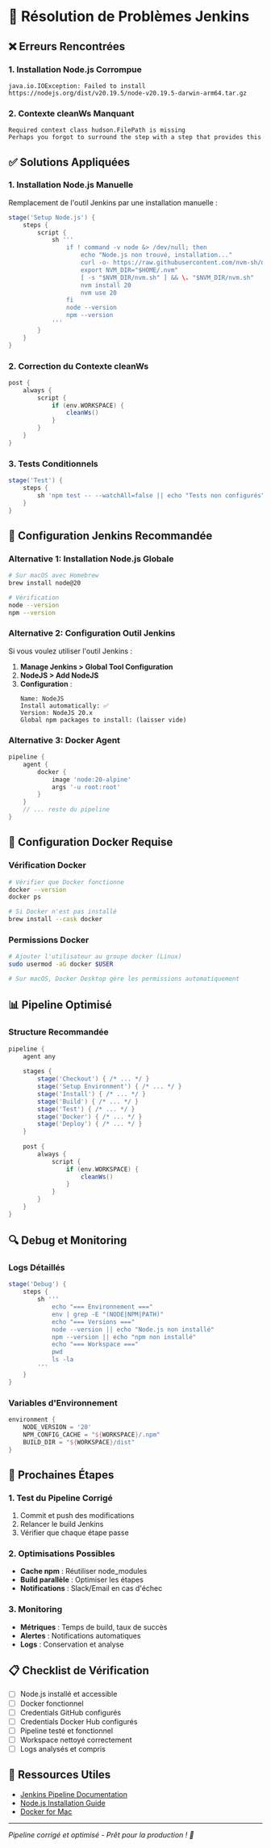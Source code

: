# 🚨 Résolution de Problèmes Jenkins

## ❌ Erreurs Rencontrées

### 1. Installation Node.js Corrompue
```
java.io.IOException: Failed to install https://nodejs.org/dist/v20.19.5/node-v20.19.5-darwin-arm64.tar.gz
```

### 2. Contexte cleanWs Manquant
```
Required context class hudson.FilePath is missing
Perhaps you forgot to surround the step with a step that provides this
```

## ✅ Solutions Appliquées

### 1. **Installation Node.js Manuelle**
Remplacement de l'outil Jenkins par une installation manuelle :

```groovy
stage('Setup Node.js') {
    steps {
        script {
            sh '''
                if ! command -v node &> /dev/null; then
                    echo "Node.js non trouvé, installation..."
                    curl -o- https://raw.githubusercontent.com/nvm-sh/nvm/v0.39.0/install.sh | bash
                    export NVM_DIR="$HOME/.nvm"
                    [ -s "$NVM_DIR/nvm.sh" ] && \. "$NVM_DIR/nvm.sh"
                    nvm install 20
                    nvm use 20
                fi
                node --version
                npm --version
            '''
        }
    }
}
```

### 2. **Correction du Contexte cleanWs**
```groovy
post {
    always {
        script {
            if (env.WORKSPACE) {
                cleanWs()
            }
        }
    }
}
```

### 3. **Tests Conditionnels**
```groovy
stage('Test') {
    steps {
        sh 'npm test -- --watchAll=false || echo "Tests non configurés"'
    }
}
```

## 🔧 Configuration Jenkins Recommandée

### Alternative 1: Installation Node.js Globale
```bash
# Sur macOS avec Homebrew
brew install node@20

# Vérification
node --version
npm --version
```

### Alternative 2: Configuration Outil Jenkins
Si vous voulez utiliser l'outil Jenkins :

1. **Manage Jenkins > Global Tool Configuration**
2. **NodeJS > Add NodeJS**
3. **Configuration** :
   ```
   Name: NodeJS
   Install automatically: ✅
   Version: NodeJS 20.x
   Global npm packages to install: (laisser vide)
   ```

### Alternative 3: Docker Agent
```groovy
pipeline {
    agent {
        docker {
            image 'node:20-alpine'
            args '-u root:root'
        }
    }
    // ... reste du pipeline
}
```

## 🐳 Configuration Docker Requise

### Vérification Docker
```bash
# Vérifier que Docker fonctionne
docker --version
docker ps

# Si Docker n'est pas installé
brew install --cask docker
```

### Permissions Docker
```bash
# Ajouter l'utilisateur au groupe docker (Linux)
sudo usermod -aG docker $USER

# Sur macOS, Docker Desktop gère les permissions automatiquement
```

## 📊 Pipeline Optimisé

### Structure Recommandée
```groovy
pipeline {
    agent any
    
    stages {
        stage('Checkout') { /* ... */ }
        stage('Setup Environment') { /* ... */ }
        stage('Install') { /* ... */ }
        stage('Build') { /* ... */ }
        stage('Test') { /* ... */ }
        stage('Docker') { /* ... */ }
        stage('Deploy') { /* ... */ }
    }
    
    post {
        always {
            script {
                if (env.WORKSPACE) {
                    cleanWs()
                }
            }
        }
    }
}
```

## 🔍 Debug et Monitoring

### Logs Détaillés
```groovy
stage('Debug') {
    steps {
        sh '''
            echo "=== Environnement ==="
            env | grep -E "(NODE|NPM|PATH)"
            echo "=== Versions ==="
            node --version || echo "Node.js non installé"
            npm --version || echo "npm non installé"
            echo "=== Workspace ==="
            pwd
            ls -la
        '''
    }
}
```

### Variables d'Environnement
```groovy
environment {
    NODE_VERSION = '20'
    NPM_CONFIG_CACHE = "${WORKSPACE}/.npm"
    BUILD_DIR = "${WORKSPACE}/dist"
}
```

## 🚀 Prochaines Étapes

### 1. Test du Pipeline Corrigé
1. Commit et push des modifications
2. Relancer le build Jenkins
3. Vérifier que chaque étape passe

### 2. Optimisations Possibles
- **Cache npm** : Réutiliser node_modules
- **Build parallèle** : Optimiser les étapes
- **Notifications** : Slack/Email en cas d'échec

### 3. Monitoring
- **Métriques** : Temps de build, taux de succès
- **Alertes** : Notifications automatiques
- **Logs** : Conservation et analyse

## 📋 Checklist de Vérification

- [ ] Node.js installé et accessible
- [ ] Docker fonctionnel
- [ ] Credentials GitHub configurés
- [ ] Credentials Docker Hub configurés
- [ ] Pipeline testé et fonctionnel
- [ ] Workspace nettoyé correctement
- [ ] Logs analysés et compris

## 🔗 Ressources Utiles

- [Jenkins Pipeline Documentation](https://www.jenkins.io/doc/book/pipeline/)
- [Node.js Installation Guide](https://nodejs.org/en/download/)
- [Docker for Mac](https://docs.docker.com/desktop/mac/install/)

---

*Pipeline corrigé et optimisé - Prêt pour la production ! 🚀*
